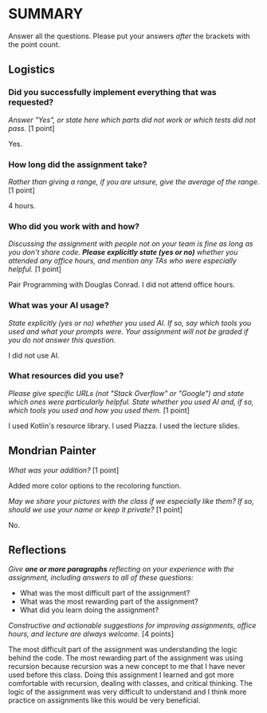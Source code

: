 # SUMMARY

Answer all the questions. Please put your answers _after_ the brackets with
the point count.

## Logistics

### Did you successfully implement everything that was requested?

_Answer "Yes", or state here which parts did not work or which tests did not
pass._ [1 point]

Yes.

### How long did the assignment take?

_Rather than giving a range, if you are unsure, give the average of the range._
[1 point]

4 hours.

### Who did you work with and how?

_Discussing the assignment with people not on your team is fine as long as you
don't share code. **Please explicitly state (yes or no)** whether you attended any
office hours, and mention any TAs who were especially helpful._ [1 point]

Pair Programming with Douglas Conrad. I did not attend office hours.

### What was your AI usage?

_State explicitly (yes or no) whether you used AI. If so, say which tools you
used and what your prompts were. Your assignment will not be graded if you do
not answer this question._

I did not use AI.

### What resources did you use?

_Please give specific URLs (not "Stack Overflow" or "Google") and state which
ones were particularly helpful. State whether you used AI and, if so, which
tools you used and how you used them._ [1 point]

I used Kotlin's resource library. I used Piazza. I used the lecture slides.

## Mondrian Painter

_What was your addition?_ [1 point]

Added more color options to the recoloring function.

_May we share your pictures with the class if we especially like them?
If so, should we use your name or keep it private?_ [1 point]

No.

## Reflections

_Give **one or more paragraphs** reflecting on your experience with the
assignment, including answers to all of these questions:_

* What was the most difficult part of the assignment?
* What was the most rewarding part of the assignment?
* What did you learn doing the assignment?

_Constructive and actionable suggestions for improving assignments, office
hours, and lecture are always welcome._
[4 points]

The most difficult part of the assignment was understanding the logic behind the code.
The most rewarding part of the assignment was using recursion because recursion was a new concept to me
that I have never used before this class. Doing this assignment I learned and got more
comfortable with recursion, dealing with classes, and critical thinking. The logic of the assignment was
very difficult to understand and I think more practice on assignments like this would be very beneficial.

